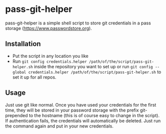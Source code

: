 # pass-git-helper
pass-git-helper is a simple shell script to store git credentials in a pass storage (https://www.passwordstore.org).

## Installation
 - Put the script in any location you like
 - Run `git config credentials.helper /path/of/the/script/pass-git-helper.sh` inside the repository you want to set up
   or run `git config --global credentials.helper /path/of/the/script/pass-git-helper.sh` to set it up for all repos.
 
 ## Usage
 Just use git like normal. Once you have used your credentials for the first time, they will be stored in your password storage with the prefix git- prepended to the hostname (this is of course easy to change in the script).
 If authentication fails, the credentials will automatically be deleted. Just run the command again and put in your new credentials.
